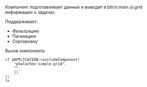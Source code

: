 Компонент подготавливает данные и выводит в bitrix:main.ui.grid информацию о задачах.

Поддерживает:
- Фильтрацию
- Пагинацию
- Сортировку


Вызов компонента
```
<? $APPLICATION->includeComponent(
    "pkalachev:simple.grid",
    "",
    []
);
?>
```
